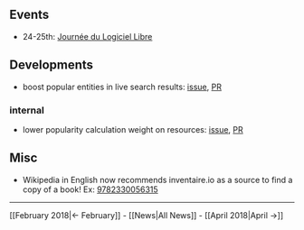 <!-- LANG:EN, title="March 2018"-->

## Events
* 24-25th: [Journée du Logiciel Libre](http://www.jdll.org/)

## Developments
* boost popular entities in live search results: [issue](https://github.com/inventaire/inventaire/issues/101), [PR](https://github.com/inventaire/inventaire/pull/158)

### internal
* lower popularity calculation weight on resources: [issue](https://github.com/inventaire/inventaire/issues/160), [PR](https://github.com/inventaire/inventaire/pull/161)

## Misc
* Wikipedia in English now recommends inventaire.io as a source to find a copy of a book!
   Ex: [9782330056315](https://en.wikipedia.org/wiki/Special:BookSources/9782330056315#Book-swapping_websites)

<hr>

[[February 2018|← February]] - [[News|All News]] - [[April 2018|April →]]
